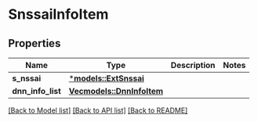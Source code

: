 # SnssaiInfoItem

## Properties
Name | Type | Description | Notes
------------ | ------------- | ------------- | -------------
**s_nssai** | [***models::ExtSnssai**](ExtSnssai.md) |  | 
**dnn_info_list** | [**Vec<models::DnnInfoItem>**](DnnInfoItem.md) |  | 

[[Back to Model list]](../README.md#documentation-for-models) [[Back to API list]](../README.md#documentation-for-api-endpoints) [[Back to README]](../README.md)


